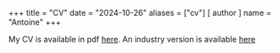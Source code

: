 +++
title = "CV"
date = "2024-10-26"
aliases = ["cv"]
[ author ]
  name = "Antoine"
+++

My CV is available in pdf [here](/antoine/cv.pdf). An industry version is available [here](/antoine/cv_industry.pdf)